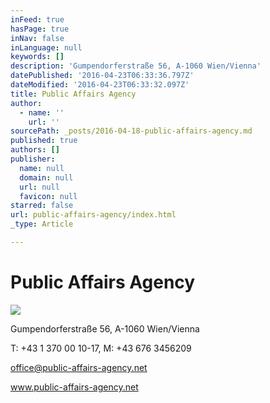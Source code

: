 ```yaml
---
inFeed: true
hasPage: true
inNav: false
inLanguage: null
keywords: []
description: 'Gumpendorferstraße 56, A-1060 Wien/Vienna'
datePublished: '2016-04-23T06:33:36.797Z'
dateModified: '2016-04-23T06:33:32.097Z'
title: Public Affairs Agency
author:
  - name: ''
    url: ''
sourcePath: _posts/2016-04-18-public-affairs-agency.md
published: true
authors: []
publisher:
  name: null
  domain: null
  url: null
  favicon: null
starred: false
url: public-affairs-agency/index.html
_type: Article

---
```

# Public Affairs Agency
![](https://s3-us-west-2.amazonaws.com/the-grid-img/p/87f0552609200cc8f1a47dfb4628a308df3650af.jpg)

Gumpendorferstraße 56, A-1060 Wien/Vienna

T: +43 1 370 00 10-17, M: +43 676 3456209

office@public-affairs-agency.net

www.public-affairs-agency.net
